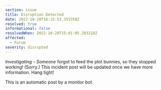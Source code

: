 ```yaml
---
section: issue
title: Disruption Detected
date: 2022-10-28T16:15:53.355358Z
resolved: true
informational: false
resolvedWhen: 2022-10-28T15:01:05.283218Z
affected:
  - Forum
severity: disrupted
---
```

*Investigating* - _Someone_ forgot to feed the plot bunnies, so they stopped working! (Sorry.) This incident post will be updated once we have more information. Hang tight!

This is an automatic post by a monitor bot.
        